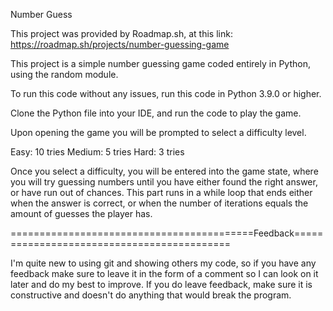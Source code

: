Number Guess

This project was provided by Roadmap.sh, at this link: https://roadmap.sh/projects/number-guessing-game

This project is a simple number guessing game coded entirely in Python, using the random module.

To run this code without any issues, run this code in Python 3.9.0 or higher.

Clone the Python file into your IDE, and run the code to play the game.

Upon opening the game you will be prompted to select a difficulty level.

Easy: 10 tries
Medium: 5 tries
Hard: 3 tries

Once you select a difficulty, you will be entered into the game state,
where you will try guessing numbers until you have either found the
right answer, or have run out of chances. This part runs in a while
loop that ends either when the answer is correct, or when the number
of iterations equals the amount of guesses the player has.

==========================================Feedback===========================================

I'm quite new to using git and showing others my code,
so if you have any feedback make sure to leave it in the form
of a comment so I can look on it later and do my best to
improve. If you do leave feedback, make sure it is constructive
and doesn't do anything that would break the program.
